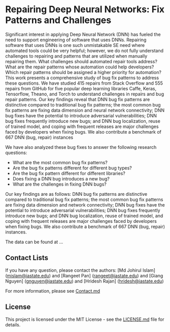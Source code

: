 # Repairing Deep Neural Networks: Fix Patterns and Challenges
Significant interest in applying Deep Neural Network (DNN) has fueled the need to support engineering of software that uses DNNs. Repairing software that uses DNNs is one such unmistakable SE need where automated tools could be very helpful; however, we do not fully understand challenges to repairing and patterns that are utilized when manually repairing them. What challenges should automated repair tools address? What are the repair patterns whose automation could help developers? Which repair patterns should be assigned a higher priority for automation? This work presents a comprehensive study of bug fix patterns to address these questions. We have studied 415 repairs from Stack Overflow and 555 repairs from GitHub for five popular deep learning libraries Caffe, Keras, Tensorflow, Theano, and Torch to understand challenges in repairs and bug repair patterns. Our key findings reveal that DNN bug fix patterns are distinctive compared to traditional bug fix patterns; the most common bug fix patterns are fixing data dimension and neural network connectivity; DNN bug fixes have the potential to introduce adversarial vulnerabilities; DNN bug fixes frequently introduce new bugs; and DNN bug localization, reuse of trained model, and coping with frequent releases are major challenges faced by developers when fixing bugs. We also contribute a benchmark of 667 DNN (bug, repair) instances

We have also analyzed these bug fixes to answer the following research questions:
- What are the most common bug fix patterns?
- Are the bug fix patterns different for different bug types?
- Are the bug fix pattern different for different libraries?
- Does fixing a DNN bug introduces a new bug?
- What are the challenges in fixing DNN bugs?

Our key findings are as follows: DNN bug fix patterns are distinctive compared to traditional bug fix patterns; the most common bug fix
patterns are fixing data dimension and network connectivity; DNN bug fixes have the potential to introduce adversarial vulnerabilities; DNN bug fixes frequently introduce new bugs; and DNN bug localization, reuse of trained model, and coping with frequent releases are major challenges faced by developers when fixing bugs. We also contribute a benchmark of 667 DNN (bug, repair) instances.

The data can be found at ...

## Contact Lists
If you have any question, please contact the authors: [Md Johirul Islam] (mislam@iastate.edu) and [Rangeet Pan] (rangeet@iastate.edu) and [Giang Nguyen] (gnguyen@iastate.edu) and [Hridesh Rajan] (hridesh@iastate.edu)

For more information, please see [Contact.md](./CONTACT.md)

## License
This project is licensed under the MIT License - see the [LICENSE.md](./LICENSE.md) file for details.
